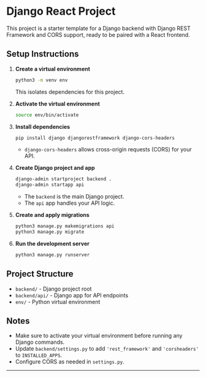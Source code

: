 # Django React Project

This project is a starter template for a Django backend with Django REST Framework and CORS support, ready to be paired with a React frontend.

## Setup Instructions

1. **Create a virtual environment**
	```sh
	python3 -m venv env
	```
	This isolates dependencies for this project.

2. **Activate the virtual environment**
	```sh
	source env/bin/activate
	```

3. **Install dependencies**
	```sh
	pip install django djangorestframework django-cors-headers
	```
	- `django-cors-headers` allows cross-origin requests (CORS) for your API.

4. **Create Django project and app**
	```sh
	django-admin startproject backend .
	django-admin startapp api
	```
	- The `backend` is the main Django project.
	- The `api` app handles your API logic.

5. **Create and apply migrations**
	```sh
	python3 manage.py makemigrations api
	python3 manage.py migrate
	```

6. **Run the development server**
	```sh
	python3 manage.py runserver
	```

## Project Structure
- `backend/` - Django project root
- `backend/api/` - Django app for API endpoints
- `env/` - Python virtual environment

## Notes
- Make sure to activate your virtual environment before running any Django commands.
- Update `backend/settings.py` to add `'rest_framework'` and `'corsheaders'` to `INSTALLED_APPS`.
- Configure CORS as needed in `settings.py`.

---
